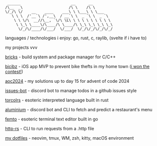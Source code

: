 ```
 ______                       __      __         
/\__  _\                     /\ \    /\ \        
\/_/\ \/    __    ____    ___\ \ \___\ \ \___    
   \ \ \  /'__`\ /',__\  / __`\ \  _ `\ \  _ `\  
    \ \ \/\  __//\__, `\/\ \L\ \ \ \ \ \ \ \ \ \ 
     \ \_\ \____\/\____/\ \____/\ \_\ \_\ \_\ \_\
      \/_/\/____/\/___/  \/___/  \/_/\/_/\/_/\/_/
```

languages / technologies i enjoy: go, rust, c, raylib, (svelte if i have to)

my projects vvv

[bricks](https://github.com/Tesohh/bricks) - build system and package manager for C/C++

[bicibz](https://github.com/Tesohh/bicibz) - iOS app MVP to prevent bike thefts in my home town ([i won the contest!](https://www.fabriziorocca.it/guide/premio-informatico-fabrizio-rocca-2024/#:~:text=Primo%20Premio:%20BiciBZ%20di%20Simone%20Tesini))

[aoc2024](https://github.com/Tesohh/aoc2024) - my solutions up to day 15 for advent of code 2024

[issues-bot](https://github.com/Tesohh/issues-bot) - discord bot to manage todos in a github issues style

[torcolrs](https://github.com/Tesohh/torcolrs) - esoteric interpreted language built in rust

[aluminium](https://github.com/Tesohh/aluminium) - discord bot and CLI to fetch and predict a restaurant's menu

[femto](https://github.com/Tesohh/femto) - esoteric terminal text editor built in go

[http-rs](https://github.com/Tesohh/http-rs) - CLI to run requests from a .http file

[my dotfiles](https://github.com/Tesohh/dotfiles) - neovim, tmux, WM, zsh, kitty, macOS environment
